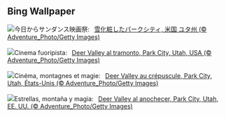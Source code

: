 ## Bing Wallpaper
![](https://www.bing.com/th?id=OHR.DeerValley_JA-JP0604255662_UHD.jpg&w=1000)今日からサンダンス映画祭:&nbsp;&ensp;[雪化粧したパークシティ, 米国 ユタ州 (© Adventure_Photo/Getty Images)](https://www.bing.com/th?id=OHR.DeerValley_JA-JP0604255662_UHD.jpg)
<br><br/>
![](https://www.bing.com/th?id=OHR.DeerValley_IT-IT9318398790_UHD.jpg&w=1000)Cinema fuoripista:&nbsp;&ensp;[Deer Valley al tramonto, Park City, Utah, USA (© Adventure_Photo/Getty Images)](https://www.bing.com/th?id=OHR.DeerValley_IT-IT9318398790_UHD.jpg)
<br><br/>
![](https://www.bing.com/th?id=OHR.DeerValley_FR-FR5592642570_UHD.jpg&w=1000)Cinéma, montagnes et magie:&nbsp;&ensp;[Deer Valley au crépuscule, Park City, Utah, États-Unis (© Adventure_Photo/Getty Images)](https://www.bing.com/th?id=OHR.DeerValley_FR-FR5592642570_UHD.jpg)
<br><br/>
![](https://www.bing.com/th?id=OHR.DeerValley_ES-ES7003891910_UHD.jpg&w=1000)Estrellas, montaña y magia:&nbsp;&ensp;[Deer Valley al anochecer, Park City, Utah, EE. UU. (© Adventure_Photo/Getty Images)](https://www.bing.com/th?id=OHR.DeerValley_ES-ES7003891910_UHD.jpg)
<br><br/>
